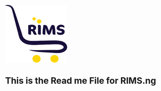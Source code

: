 <img src="https://github.com/Recordspad/RIMS/blob/main/logo.png" width="200px" height="auto" />


# This is the Read me File for RIMS.ng
